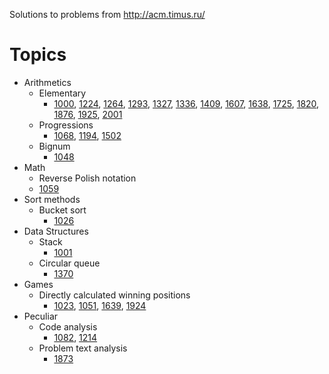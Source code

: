 Solutions to problems from http://acm.timus.ru/

# Topics

* Arithmetics
  * Elementary
    * [1000](http://acm.timus.ru/problem.aspx?space=1&num=1000),
			[1224](http://acm.timus.ru/problem.aspx?space=1&num=1224),
			[1264](http://acm.timus.ru/problem.aspx?space=1&num=1264),
			[1293](http://acm.timus.ru/problem.aspx?space=1&num=1293),
			[1327](http://acm.timus.ru/problem.aspx?space=1&num=1327),
			[1336](http://acm.timus.ru/problem.aspx?space=1&num=1336),
			[1409](http://acm.timus.ru/problem.aspx?space=1&num=1409),
			[1607](http://acm.timus.ru/problem.aspx?space=1&num=1607),
			[1638](http://acm.timus.ru/problem.aspx?space=1&num=1638),
			[1725](http://acm.timus.ru/problem.aspx?space=1&num=1725),
			[1820](http://acm.timus.ru/problem.aspx?space=1&num=1820),
			[1876](http://acm.timus.ru/problem.aspx?space=1&num=1876),
			[1925](http://acm.timus.ru/problem.aspx?space=1&num=1925),
			[2001](http://acm.timus.ru/problem.aspx?space=1&num=2001)
  * Progressions
    * [1068](http://acm.timus.ru/problem.aspx?space=1&num=1068),
			[1194](http://acm.timus.ru/problem.aspx?space=1&num=1194),
			[1502](http://acm.timus.ru/problem.aspx?space=1&num=1502)
  * Bignum
    * [1048](http://acm.timus.ru/problem.aspx?space=1&num=1048)
* Math
	* Reverse Polish notation
    * [1059](http://acm.timus.ru/problem.aspx?space=1&num=1059)
* Sort methods
  * Bucket sort
    * [1026](http://acm.timus.ru/problem.aspx?space=1&num=1026)
* Data Structures
  * Stack
    * [1001](http://acm.timus.ru/problem.aspx?space=1&num=1001)
  * Circular queue
    * [1370](http://acm.timus.ru/problem.aspx?space=1&num=1370)
* Games
	* Directly calculated winning positions
		* [1023](http://acm.timus.ru/problem.aspx?space=1&num=1023),
			[1051](http://acm.timus.ru/problem.aspx?space=1&num=1051),
			[1639](http://acm.timus.ru/problem.aspx?space=1&num=1639),
      [1924](http://acm.timus.ru/problem.aspx?space=1&num=1924)
* Peculiar
	* Code analysis
		* [1082](http://acm.timus.ru/problem.aspx?space=1&num=1082),
			[1214](http://acm.timus.ru/problem.aspx?space=1&num=1082)
	* Problem text analysis
		* [1873](http://acm.timus.ru/problem.aspx?space=1&num=1873)